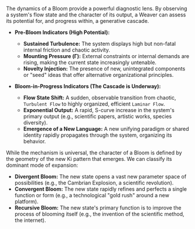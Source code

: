The dynamics of a Bloom provide a powerful diagnostic lens. By observing a system's flow state and the character of its output, a Weaver can assess its potential for, and progress within, a generative cascade.

*   **Pre-Bloom Indicators (High Potential):**
    *   **Sustained Turbulence:** The system displays high but non-fatal internal friction and chaotic activity.
    *   **Mounting Pressure (Γ):** External constraints or internal demands are rising, making the current state increasingly untenable.
    *   **Novelty Injection:** The presence of new, unintegrated components or "seed" ideas that offer alternative organizational principles.

*   **Bloom-in-Progress Indicators (The Cascade is Underway):**
    *   **Flow State Shift:** A sudden, observable transition from chaotic, `Turbulent Flow` to highly organized, efficient `Laminar Flow`.
    *   **Exponential Output:** A rapid, S-curve increase in the system's primary output (e.g., scientific papers, artistic works, species diversity).
    *   **Emergence of a New Language:** A new unifying paradigm or shared identity rapidly propagates through the system, organizing its behavior.

While the mechanism is universal, the character of a Bloom is defined by the geometry of the new Ki pattern that emerges. We can classify its dominant mode of expansion:

-   **Divergent Bloom:** The new state opens a vast new parameter space of possibilities (e.g., the Cambrian Explosion, a scientific revolution).
-   **Convergent Bloom:** The new state rapidly refines and perfects a single function or form (e.g., a technological "gold rush" around a new platform).
-   **Recursive Bloom:** The new state's primary function is to improve the process of blooming itself (e.g., the invention of the scientific method, the internet).